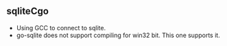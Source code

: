 ## sqliteCgo

- Using GCC to connect to sqlite.
- go-sqlite does not support compiling for win32 bit. This one supports it.